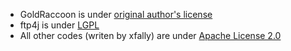 - GoldRaccoon is under [original author's license](https://github.com/albertodebortoli/GoldRaccoon/blob/master/LICENSE.markdown)
- ftp4j is under [LGPL](http://opensource.org/licenses/LGPL-2.1)
- All other codes (writen by xfally) are under [Apache License 2.0](http://www.apache.org/licenses/LICENSE-2.0)
